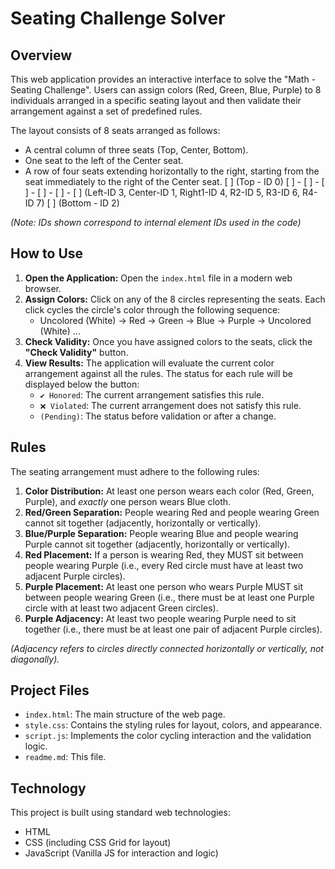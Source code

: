 # Seating Challenge Solver

## Overview

This web application provides an interactive interface to solve the "Math - Seating Challenge". Users can assign colors (Red, Green, Blue, Purple) to 8 individuals arranged in a specific seating layout and then validate their arrangement against a set of predefined rules.

The layout consists of 8 seats arranged as follows:
* A central column of three seats (Top, Center, Bottom).
* One seat to the left of the Center seat.
* A row of four seats extending horizontally to the right, starting from the seat immediately to the right of the Center seat.
  [ ]       (Top - ID 0)
[ ] - [ ] - [ ] - [ ] - [ ] - [ ]   (Left-ID 3, Center-ID 1, Right1-ID 4, R2-ID 5, R3-ID 6, R4-ID 7)
[ ]       (Bottom - ID 2)

*(Note: IDs shown correspond to internal element IDs used in the code)*

## How to Use

1.  **Open the Application:** Open the `index.html` file in a modern web browser.
2.  **Assign Colors:** Click on any of the 8 circles representing the seats. Each click cycles the circle's color through the following sequence:
    * Uncolored (White) -> Red -> Green -> Blue -> Purple -> Uncolored (White) ...
3.  **Check Validity:** Once you have assigned colors to the seats, click the **"Check Validity"** button.
4.  **View Results:** The application will evaluate the current color arrangement against all the rules. The status for each rule will be displayed below the button:
    * `✔️ Honored`: The current arrangement satisfies this rule.
    * `❌ Violated`: The current arrangement does not satisfy this rule.
    * `(Pending)`: The status before validation or after a change.

## Rules

The seating arrangement must adhere to the following rules:

1.  **Color Distribution:** At least one person wears each color (Red, Green, Purple), and *exactly* one person wears Blue cloth.
2.  **Red/Green Separation:** People wearing Red and people wearing Green cannot sit together (adjacently, horizontally or vertically).
3.  **Blue/Purple Separation:** People wearing Blue and people wearing Purple cannot sit together (adjacently, horizontally or vertically).
4.  **Red Placement:** If a person is wearing Red, they MUST sit between people wearing Purple (i.e., every Red circle must have at least two adjacent Purple circles).
5.  **Purple Placement:** At least one person who wears Purple MUST sit between people wearing Green (i.e., there must be at least one Purple circle with at least two adjacent Green circles).
6.  **Purple Adjacency:** At least two people wearing Purple need to sit together (i.e., there must be at least one pair of adjacent Purple circles).

*(Adjacency refers to circles directly connected horizontally or vertically, not diagonally).*

## Project Files

* `index.html`: The main structure of the web page.
* `style.css`: Contains the styling rules for layout, colors, and appearance.
* `script.js`: Implements the color cycling interaction and the validation logic.
* `readme.md`: This file.

## Technology

This project is built using standard web technologies:
* HTML
* CSS (including CSS Grid for layout)
* JavaScript (Vanilla JS for interaction and logic)